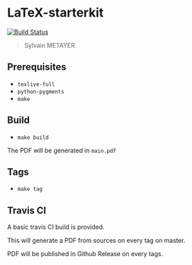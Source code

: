 # LaTeX-starterkit

[![Build Status](https://travis-ci.org/sylvainmetayer/LaTeX-starterkit.svg?branch=master)](https://travis-ci.org/sylvainmetayer/LaTeX-starterkit)

> Sylvain METAYER

## Prerequisites

- `texlive-full`
- `python-pygments`
- `make`

## Build

- `make build`

The PDF will be generated in `main.pdf`

## Tags

- `make tag`

## Travis CI

A basic travis CI build is provided.

This will generate a PDF from sources on every tag on master.

PDF will be published in Github Release on every tags.

